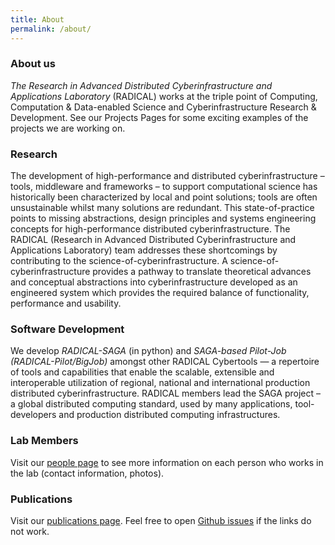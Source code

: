 ```yaml
---
title: About
permalink: /about/
---
```


### About us
*The Research in Advanced Distributed Cyberinfrastructure and Applications Laboratory*
(RADICAL) works at the triple point of Computing, Computation & Data-enabled Science 
and Cyberinfrastructure Research & Development. See our Projects Pages for some 
exciting examples of the projects we are working on.

### Research
The development of high-performance and distributed cyberinfrastructure – tools, 
middleware and frameworks – to support computational science has historically 
been characterized by local and point solutions; tools are often unsustainable 
whilst many solutions are redundant. This state-of-practice points to missing 
abstractions, design principles and systems engineering concepts for high-performance 
distributed cyberinfrastructure. The RADICAL (Research in Advanced Distributed 
Cyberinfrastructure and Applications Laboratory) team addresses these shortcomings 
by contributing to the science-of-cyberinfrastructure. A science-of-cyberinfrastructure 
provides a pathway to translate theoretical advances and conceptual abstractions 
into cyberinfrastructure developed as an engineered system which provides the 
required balance of functionality, performance and usability.

### Software Development
We develop *RADICAL-SAGA* (in python) and *SAGA-based Pilot-Job (RADICAL-Pilot/BigJob)* 
amongst other RADICAL Cybertools — a repertoire of  tools and capabilities that 
enable the scalable, extensible and interoperable utilization of regional, 
national and international production distributed cyberinfrastructure.  RADICAL 
members lead the SAGA project – a global distributed computing standard, used 
by many applications, tool-developers and production distributed computing 
infrastructures.

### Lab Members
Visit our [people page](http://radical.rutgers.edu/people/) to see more information 
on each person who works in the lab (contact information, photos).


### Publications

Visit our [publications page](http://radical.rutgers.edy/publication/). Feel 
free to open [Github issues](https://github.com/radical-group/radical-group.github.io/issues) 
if the links do not work.
